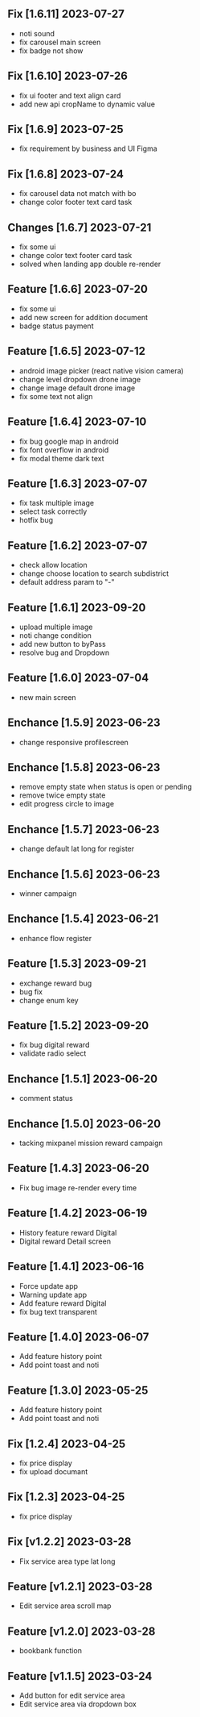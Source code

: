 ## Fix [1.6.11] 2023-07-27
- noti sound 
- fix carousel main screen
- fix badge not show
## Fix [1.6.10] 2023-07-26
- fix ui footer and text align card
- add new api cropName to dynamic value
## Fix [1.6.9] 2023-07-25
- fix requirement by business and UI Figma
## Fix [1.6.8] 2023-07-24
- fix carousel data not match with bo
- change color footer text card task
## Changes [1.6.7] 2023-07-21
- fix some ui
- change color text footer card task
- solved when landing app double re-render
## Feature [1.6.6] 2023-07-20 
- fix some ui 
- add new screen for addition document 
- badge status payment
## Feature [1.6.5] 2023-07-12
- android image picker (react native vision camera)
- change level dropdown drone image
- change image default drone image
- fix some text not align
## Feature [1.6.4] 2023-07-10
- fix bug google map in android
- fix font overflow in android
- fix modal theme dark text

## Feature [1.6.3] 2023-07-07
- fix task multiple image
- select task correctly
- hotfix bug
## Feature [1.6.2] 2023-07-07
- check allow location
- change choose location to search subdistrict
- default address param to "-"

## Feature [1.6.1] 2023-09-20
- upload multiple image
- noti change condition
- add new button to byPass
-  resolve bug and Dropdown
## Feature [1.6.0] 2023-07-04
- new main screen

## Enchance [1.5.9] 2023-06-23
- change responsive profilescreen

## Enchance [1.5.8] 2023-06-23
- remove empty state when status is open or pending
- remove twice empty state
- edit progress circle to image

## Enchance [1.5.7] 2023-06-23
- change default lat long for register

## Enchance [1.5.6] 2023-06-23
- winner campaign

## Enchance [1.5.4] 2023-06-21
- enhance flow register

## Feature [1.5.3] 2023-09-21
- exchange reward bug
- bug fix
- change enum key

## Feature [1.5.2] 2023-09-20
- fix bug digital reward 
- validate radio select
## Enchance [1.5.1] 2023-06-20
- comment status

## Enchance [1.5.0] 2023-06-20
- tacking mixpanel mission reward campaign

## Feature [1.4.3] 2023-06-20
- Fix bug image re-render every time
## Feature [1.4.2] 2023-06-19
- History feature reward Digital
- Digital reward Detail screen 

## Feature [1.4.1] 2023-06-16
- Force update app
- Warning update app
- Add feature reward Digital 
- fix bug text transparent

## Feature [1.4.0] 2023-06-07
- Add feature history point 
- Add point toast and noti

## Feature [1.3.0] 2023-05-25
- Add feature history point 
- Add point toast and noti

## Fix [1.2.4] 2023-04-25
- fix price display
- fix upload documant
## Fix [1.2.3] 2023-04-25
- fix price display

## Fix [v1.2.2] 2023-03-28
- Fix service area type lat long

## Feature [v1.2.1] 2023-03-28
- Edit service area scroll map
## Feature [v1.2.0] 2023-03-28
- bookbank function
## Feature [v1.1.5] 2023-03-24
- Add button for edit service area
- Edit service area via dropdown box